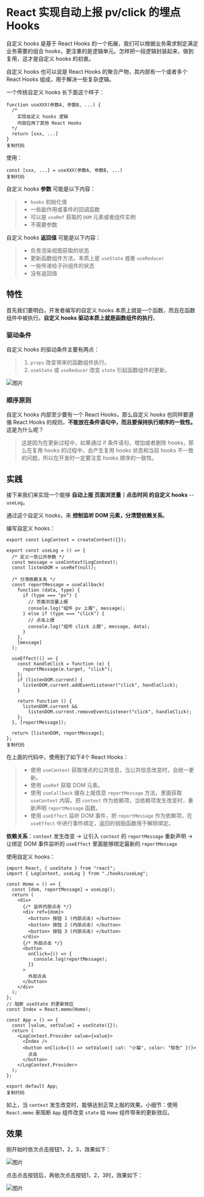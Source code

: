 # React 实现自动上报 pv/click 的埋点 Hooks

自定义 hooks 是基于 React Hooks 的一个拓展，我们可以根据业务需求制定满足业务需要的组合 hooks，更注重的是逻辑单元。怎样把一段逻辑封装起来，做到复用，这才是自定义 hooks 的初衷。

自定义 hooks 也可以说是 React Hooks 的聚合产物，其内部有一个或者多个 React Hooks 组成，用于解决一些复杂逻辑。

一个传统自定义 hooks 长下面这个样子：

```
function useXXX(参数A, 参数B, ...) {
  /* 
    实现自定义 hooks 逻辑
    内部应用了其他 React Hooks
  */
  return [xxx, ...]
}
复制代码
```

使用：

```
const [xxx, ...] = useXXX(参数A, 参数B, ...)
复制代码
```

自定义 hooks **参数** 可能是以下内容：

> - `hooks` 初始化值
> - 一些副作用或事件的回调函数
> - 可以是 `useRef` 获取的 `DOM` 元素或者组件实例
> - 不需要参数

自定义 hooks **返回值** 可能是以下内容：

> - 负责渲染视图获取的状态
> - 更新函数组件方法，本质上是 `useState` 或者 `useReducer`
> - 一些传递给子孙组件的状态
> - 没有返回值

## 特性

首先我们要明白，开发者编写的自定义 hooks 本质上就是一个函数，而且在函数组件中被执行。**自定义 hooks 驱动本质上就是函数组件的执行**。

### 驱动条件

自定义 hooks 的驱动条件主要有两点：

> 1. `props` 改变带来的函数组件执行。
> 2. `useState` 或 `useReducer` 改变 `state` 引起函数组件的更新。

![图片](https://mmbiz.qpic.cn/sz_mmbiz/H8M5QJDxMHpgwmx9KtqHXTNVSmVZIsV1hnuRsQ9AbuU1dK2fu3eY1voY67RD4kiaiaZTl9tt64HaIaQ8xriaKnObw/640?wx_fmt=other&wxfrom=5&wx_lazy=1&wx_co=1)

### 顺序原则

自定义 hooks 内部至少要有一个 React Hooks，那么自定义 hooks 也同样要遵循 React Hooks 的规则，**不能放在条件语句中，而且要保持执行顺序的一致性。** 这是为什么呢？

> 这是因为在更新过程中，如果通过 if 条件语句，增加或者删除 hooks，那么在复用 hooks 的过程中，会产生复用 hooks 状态和当前 hooks 不一致的问题。所以在开发时一定要注意 hooks 顺序的一致性。

## 实践

接下来我们来实现一个能够 **自动上报 页面浏览量｜点击时间 的自定义 hooks** -- `useLog`。

通过这个自定义 hooks，来 **控制监听 DOM 元素，分清楚依赖关系**。

编写自定义 hooks：

```
export const LogContext = createContext({});

export const useLog = () => {
  /* 定义一些公共参数 */
  const message = useContext(LogContext);
  const listenDOM = useRef(null);

  /* 分清依赖关系 */
  const reportMessage = useCallback(
    function (data, type) {
      if (type === "pv") {
        // 页面浏览量上报
        console.log("组件 pv 上报", message);
      } else if (type === "click") {
        // 点击上报
        console.log("组件 click 上报", message, data);
      }
    },
    [message]
  );

  useEffect(() => {
    const handleClick = function (e) {
      reportMessage(e.target, "click");
    };
    if (listenDOM.current) {
      listenDOM.current.addEventListener("click", handleClick);
    }

    return function () {
      listenDOM.current &&
        listenDOM.current.removeEventListener("click", handleClick);
    };
  }, [reportMessage]);

  return [listenDOM, reportMessage];
};
复制代码
```

在上面的代码中，使用到了如下4个 React Hooks：

> - 使用 `useContext` 获取埋点的公共信息，当公共信息改变时，会统一更新。
> - 使用 `useRef` 获取 DOM 元素。
> - 使用 `useCallback` 缓存上报信息 `reportMessage` 方法，里面获取 `useContext` 内容。把 `context` 作为依赖项，当依赖项发生改变时，重新声明 `reportMessage` 函数。
> - 使用 `useEffect` 监听 DOM 事件，把 `reportMessage` 作为依赖项，在 `useEffect` 中进行事件绑定，返回的销毁函数用于解除绑定。

**依赖关系**：`context` 发生改变 -> 让引入 `context` 的 `reportMessage` 重新声明 -> 让绑定 DOM 事件监听的 `useEffect` 里面能够绑定最新的 `reportMessage`

使用自定义 hooks：

```
import React, { useState } from "react";
import { LogContext, useLog } from "./hooks/useLog";

const Home = () => {
  const [dom, reportMessage] = useLog();
  return (
    <div>
      {/* 监听内部点击 */}
      <div ref={dom}>
        <button> 按钮 1 (内部点击) </button>
        <button> 按钮 2 (内部点击) </button>
        <button> 按钮 3 (内部点击) </button>
      </div>
      {/* 外部点击 */}
      <button
        onClick={() => {
          console.log(reportMessage);
        }}
      >
        外部点击
      </button>
    </div>
  );
};
// 阻断 useState 的更新效应
const Index = React.memo(Home);

const App = () => {
  const [value, setValue] = useState({});
  return (
    <LogContext.Provider value={value}>
      <Index />
      <button onClick={() => setValue({ cat: "小猫", color: "棕色" })}>
        点击
      </button>
    </LogContext.Provider>
  );
};

export default App;
复制代码
```

如上，当 `context` 发生改变时，能够达到正常上报的效果。小细节：使用 `React.memo` 来阻断 `App` 组件改变 `state` 给 `Home` 组件带来的更新效应。

## 效果

刚开始时依次点击按钮1，2，3，效果如下：

![图片](https://mmbiz.qpic.cn/sz_mmbiz/H8M5QJDxMHpgwmx9KtqHXTNVSmVZIsV1pj69OqpKiaMLMrwLOecnum4Djy6iawehmOGwO2S5Q2pERbZ3SArzW7aw/640?wx_fmt=other&wxfrom=5&wx_lazy=1&wx_co=1)

点击点击按钮后，再依次点击按钮1，2，3时，效果如下：

![图片](https://mmbiz.qpic.cn/sz_mmbiz/H8M5QJDxMHpgwmx9KtqHXTNVSmVZIsV1y3nlbBEiclnQFhyroJd5h3edly3YRgdHG9yOdr5b1xUJ6ibUiclhOxBTQ/640?wx_fmt=other&wxfrom=5&wx_lazy=1&wx_co=1)